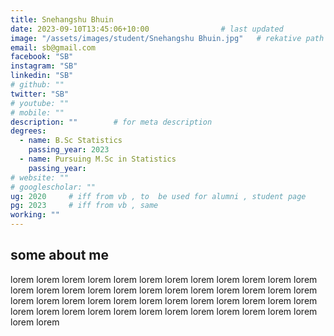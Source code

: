 ```yaml
---
title: Snehangshu Bhuin                   
date: 2023-09-10T13:45:06+10:00                # last updated
image: "/assets/images/student/Snehangshu Bhuin.jpg"   # rekative path 
email: sb@gmail.com
facebook: "SB"        
instagram: "SB"
linkedin: "SB"     
# github: ""              
twitter: "SB"
# youtube: ""
# mobile: ""    
description: ""        # for meta description
degrees:
  - name: B.Sc Statistics            
    passing_year: 2023
  - name: Pursuing M.Sc in Statistics
    passing_year:  
# website: ""
# googlescholar: "" 
ug: 2020     # iff from vb , to  be used for alumni , student page
pg: 2023     # iff from vb , same
working: ""
---
```








## some about me
lorem lorem lorem lorem lorem lorem lorem lorem lorem lorem lorem lorem lorem lorem lorem lorem lorem lorem lorem lorem lorem lorem lorem lorem lorem lorem lorem lorem lorem lorem lorem lorem lorem lorem lorem lorem lorem lorem lorem lorem lorem lorem lorem lorem lorem lorem lorem lorem lorem lorem 